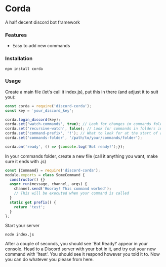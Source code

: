 # Corda
A half decent discord bot framework

### Features
- Easy to add new commands

### Installation
```
npm install corda
```

### Usage
Create a main file (let's call it index.js), put this in there (and adjust it to suit you):
```js
const corda = require('discord-corda');
const key = 'your_discord_key';

corda.login_discord(key);
corda.set('watch-commands', true); // Look for changes in commands folder and update commands
corda.set('recursive-watch', false); // Look for commands in folders in commands folder (and deeper)
corda.set('command-prefix', '!'); // What to look for at the start of a command
corda.set('commands-folder', '/path/to/your/commands/folder');

corda.on('ready', () => {console.log('Bot ready!');});
```
In your commands folder, create a new file (call it anything you want, make sure it ends with .js)
```js
const {Command} = require('discord-corda');
module.exports = class SomeCommand {
  constructor() {}
  async run(message, channel, args) {
    channel.send('Hooray! This command worked');
    // This will be executed when your command is called
  }
  static get prefix() {
    return 'test';
  }
};
```
Start your server
```
node index.js
```
After a couple of seconds, you should see 'Bot Ready!' appear in your console. Head to a Discord server with your bot in it, and try out your new command with '!test'. You should see it respond however you told it to. Now you can do whatever you please from here.
